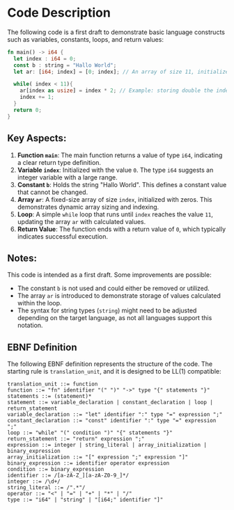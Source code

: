 # Code Description

The following code is a first draft to demonstrate basic language constructs such as variables, constants, loops, and return values:

```rust
fn main() -> i64 {
  let index : i64 = 0;
  const b : string = "Hallo World";
  let ar: [i64; index] = [0; index]; // An array of size 11, initialized with zeros

  while( index < 11){
    ar[index as usize] = index * 2; // Example: storing double the index value
    index += 1;
  }
  return 0;
}
```

## Key Aspects:

1. **Function `main`**: The main function returns a value of type `i64`, indicating a clear return type definition.
2. **Variable `index`**: Initialized with the value `0`. The type `i64` suggests an integer variable with a large range.
3. **Constant `b`**: Holds the string "Hallo World". This defines a constant value that cannot be changed.
4. **Array `ar`**: A fixed-size array of size `index`, initialized with zeros. This demonstrates dynamic array sizing and indexing.
5. **Loop**: A simple `while` loop that runs until `index` reaches the value `11`, updating the array `ar` with calculated values.
6. **Return Value**: The function ends with a return value of `0`, which typically indicates successful execution.

## Notes:

This code is intended as a first draft. Some improvements are possible:
- The constant `b` is not used and could either be removed or utilized.
- The array `ar` is introduced to demonstrate storage of values calculated within the loop.
- The syntax for string types (`string`) might need to be adjusted depending on the target language, as not all languages support this notation.

## EBNF Definition

The following EBNF definition represents the structure of the code. The starting rule is `translation_unit`, and it is designed to be LL(1) compatible:

```
translation_unit ::= function
function ::= "fn" identifier "(" ")" "->" type "{" statements "}"
statements ::= (statement)*
statement ::= variable_declaration | constant_declaration | loop | return_statement
variable_declaration ::= "let" identifier ":" type "=" expression ";"
constant_declaration ::= "const" identifier ":" type "=" expression ";"
loop ::= "while" "(" condition ")" "{" statements "}"
return_statement ::= "return" expression ";"
expression ::= integer | string_literal | array_initialization | binary_expression
array_initialization ::= "[" expression ";" expression "]"
binary_expression ::= identifier operator expression
condition ::= binary_expression
identifier ::= /[a-zA-Z_][a-zA-Z0-9_]*/
integer ::= /\d+/
string_literal ::= /".*"/
operator ::= "<" | "=" | "+" | "*" | "/"
type ::= "i64" | "string" | "[i64;" identifier "]"
```
